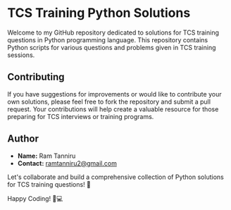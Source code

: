 # TCS Training Python Solutions

Welcome to my GitHub repository dedicated to solutions for TCS training questions in Python programming language. This repository contains Python scripts for various questions and problems given in TCS training sessions.

## Contributing

If you have suggestions for improvements or would like to contribute your own solutions, please feel free to fork the repository and submit a pull request. Your contributions will help create a valuable resource for those preparing for TCS interviews or training programs.

## Author

- **Name:** Ram Tanniru
- **Contact:** [ramtanniru2@gmail.com](mailto:ramtanniru2@gmail.com)

Let's collaborate and build a comprehensive collection of Python solutions for TCS training questions! 🚀

Happy Coding! 🐍💻
